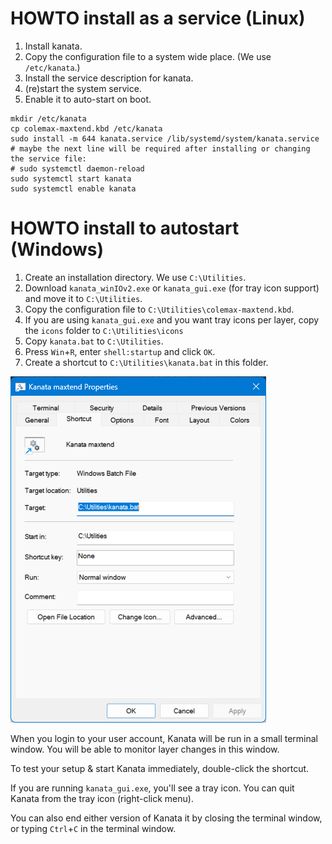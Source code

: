# HOWTO install as a service (Linux)

1. Install kanata.
2. Copy the configuration file to a system wide place. (We use `/etc/kanata`.)
2. Install the service description for kanata.
3. (re)start the system service.
4. Enable it to auto-start on boot.

```
mkdir /etc/kanata
cp colemax-maxtend.kbd /etc/kanata
sudo install -m 644 kanata.service /lib/systemd/system/kanata.service
# maybe the next line will be required after installing or changing the service file:
# sudo systemctl daemon-reload 
sudo systemctl start kanata
sudo systemctl enable kanata
```

# HOWTO install to autostart (Windows)

1. Create an installation directory. We use `C:\Utilities`.
2. Download `kanata_winIOv2.exe` or `kanata_gui.exe` (for tray icon support) and move it to `C:\Utilities`.
3. Copy the configuration file to `C:\Utilities\colemax-maxtend.kbd`.
4. If you are using `kanata_gui.exe` and you want tray icons per layer, copy the `icons` folder to `C:\Utilities\icons`
5. Copy `kanata.bat` to `C:\Utilities`.
6. Press `Win`+`R`, enter `shell:startup` and click `OK`.
7. Create a shortcut to `C:\Utilities\kanata.bat` in this folder.

![Properties of Kanata Shortcut](../images/kanata-shortcut.png)

When you login to your user account, Kanata will be run in a small terminal window. You will be able to monitor layer changes in this window.

To test your setup & start Kanata immediately, double-click the shortcut.

If you are running `kanata_gui.exe`, you'll see a tray icon. You can quit Kanata from the tray icon (right-click menu).

You can also end either version of Kanata it by closing the terminal window, or typing `Ctrl`+`C` in the terminal window.
